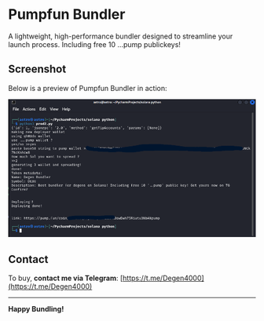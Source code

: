 # Pumpfun Bundler

A lightweight, high-performance bundler designed to streamline your launch process. 
Including free 10 ...pump publickeys!

## Screenshot

Below is a preview of Pumpfun Bundler in action:

![Alt text](/screenshot1.png?raw=true "Optional Title")

## Contact

To buy, **contact me via Telegram**: [https://t.me/Degen4000](https://t.me/Degen4000)

---
**Happy Bundling!**
